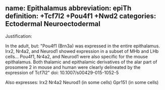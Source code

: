 name: Epithalamus
abbreviation: epiTh
definition: +Tcf7l2 +Pou4f1 +Nwd2
categories: Ectodermal Neuroectodermal 
---

Justification:

In the adult, but:
"Pou4f1 (Brn3a) was expressed in the entire epithalamus. Irx2, Nr4a2, and Neurod1 showed expression in a subset of MHb and LHb cells... Pou4f1, Nr4a2, and Neurod1 were also specific for the mouse epithalamus. Both thalamic and epithalamic derivatives of the alar part of prosomere 2 in mouse and human were clearly delineated by the expression of Tcf7l2"
doi:  10.1007/s00429-015-1052-5

Also expresses:
Irx2
Nr4a2
Neurod1 (in some cells)
Gpr151 (in some cells)


